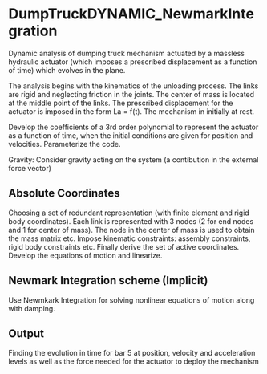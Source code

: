 # DumpTruckDYNAMIC_NewmarkIntegration
Dynamic analysis of dumping truck mechanism actuated by a massless hydraulic actuator (which imposes a prescribed displacement as a function of time) which evolves in the plane. 

The analysis begins with the kinematics of the unloading process. The links are rigid and neglecting friction in the joints. The center of mass is located at the middle point of the links. 
The prescribed displacement for the actuator is imposed in the form La = f(t). The mechanism in initially at rest.

Develop the coefficients of a 3rd order polynomial to represent the actuator as a function of time, when the initial conditions are given for position and velocities. Parameterize the code.

Gravity: Consider gravity acting on the system (a contibution in the external force vector)

## Absolute Coordinates
Choosing a set of redundant representation (with finite element and rigid body coordinates). Each link is represented with 3 nodes (2 for end nodes and 1 for center of mass). The node in the center of mass is used to obtain the mass matrix etc.
Impose kinematic constraints: assembly constraints, rigid body constraints etc. Finally derive the set of active coordinates.
Develop the equations of motion and linearize.

## Newmark Integration scheme (Implicit)
Use Newmkark Integration for solving nonlinear equations of motion along with damping.

## Output
Finding the evolution in time for bar 5 at position, velocity and acceleration levels as well as the force needed for the actuator to deploy the mechanism

